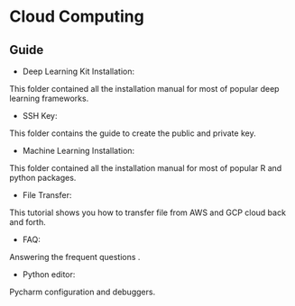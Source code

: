# Cloud Computing 

## Guide

* Deep Learning Kit Installation:

This folder contained all the installation manual for most of popular deep learning frameworks.

* SSH Key:

This folder contains the guide to create the public and private key.

* Machine Learning Installation:

This folder contained all the installation manual for most of popular R and python packages.

* File Transfer:

This tutorial shows you how to transfer file from AWS and GCP cloud back and forth.

* FAQ:

Answering the frequent questions .

* Python editor:

Pycharm configuration and debuggers.

